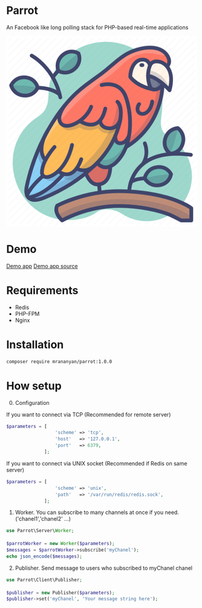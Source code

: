# Parrot #
An Facebook like long polling stack for PHP-based real-time applications

<img src="https://raw.githubusercontent.com/mrananyan/parrot/main/logo.png">

# Demo #
[Demo app](https://lp.hotdot.me/)
[Demo app source](https://github.com/mrananyan/parrot_demo)


# Requirements #
* Redis 
* PHP-FPM
* Nginx

# Installation #
```bash
composer require mrananyan/parrot:1.0.0
```

# How setup #
0. Configuration

If you want to connect via TCP (Recommended for remote server)
```php
$parameters = [
                  'scheme' => 'tcp',
                  'host'   => '127.0.0.1',
                  'port'   => 6379,
              ];
```

If you want to connect via UNIX socket (Recommended if Redis on same server)
```php
$parameters = [
                  'scheme' => 'unix',
                  'path'   => '/var/run/redis/redis.sock',
              ];
```

1. Worker. 
You can subscribe to many channels at once if you need. ('chanel1','chanel2' ...)
```php
use Parrot\Server\Worker;

$parrotWorker = new Worker($parameters);
$messages = $parrotWorker->subscribe('myChanel');
echo json_encode($messages);
```

2. Publisher. Send message to users who subscribed to myChanel chanel
```php
use Parrot\Client\Publisher;

$publisher = new Publisher($parameters);
$publisher->set('myChanel', 'Your message string here');
```